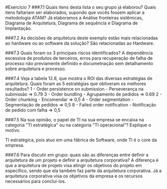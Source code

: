 #Exercício 7
###7.1 Quais itens desta lista o seu grupo já elaborou? Quais itens faltariam ser elaborados, supondo que vocês fossem aplicar a metodologia ATAM?
Já elaboramos a Análise fronteiras sistêmicas, Diagrama de Arquitetura, Diagrama de sequência e Diagrama de Implantação.

###7.2 As decisões de arquitetura deste exemplo estão mais relacionadas ao hardware ou ao software da solução?
São relacionadas ao Hardware.

###7.3 Quais foram os 3 principais riscos identificados?
A dependência excessiva de produtos de terceiros, erros para recuperação de falha de processo não previamente definido e documetnação sem  detalhamento sobre arquitetura e processo.

###7.4 Veja a tabela 12.8, que mostra o ROI das diversas estratégias de arquitetura. Quais foram as 5 estratégias que obtiveram os melhores resultados?
1 - Order persistence on submission - Perseverança na submissão => 0.79
3 - Order bundling - Agrupamento de pedidos => 0.69
2 - Order chunking - Encomendar => 0,5
4 - Order segmentation - Segmentação de pedidos => 0,5
8 - Failed order notification - Notificação de pedido com falha => 0,5

###7.5 Na sua opinião, o papel de TI na sua empresa se encaixa na
categoria "TI estratégica" ou na categoria "TI operacional"?
Explique o motivo.

TI estratégica, pois atuo em uma fábrica de Software, onde TI é o core da empresa.

###7.6 Para discutir em grupo: quais são as diferenças entre definir a arquitetura de um projeto e definir a arquitetura corporativa?
A diferença é que a arquitetura de projeto visa atingir os objetivos do projeto em específico, sendo que ela também faz parte da arquitetura corporativa. Já a arquitetura corporativa visa os objetivos da empresa e os recursos necessários para concluí-los.

